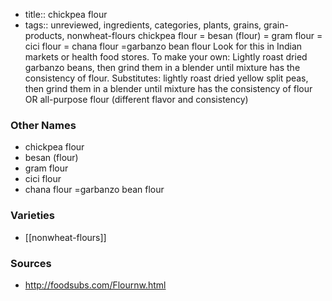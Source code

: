 - title:: chickpea flour
- tags:: unreviewed, ingredients, categories, plants, grains, grain-products, nonwheat-flours
chickpea flour = besan (flour) = gram flour = cici flour = chana flour =garbanzo bean flour Look for this in Indian markets or health food stores. To make your own: Lightly roast dried garbanzo beans, then grind them in a blender until mixture has the consistency of flour. Substitutes: lightly roast dried yellow split peas, then grind them in a blender until mixture has the consistency of flour OR all-purpose flour (different flavor and consistency)

### Other Names

* chickpea flour
* besan (flour)
* gram flour
* cici flour
* chana flour =garbanzo bean flour

### Varieties

* [[nonwheat-flours]]

### Sources
* http://foodsubs.com/Flournw.html
